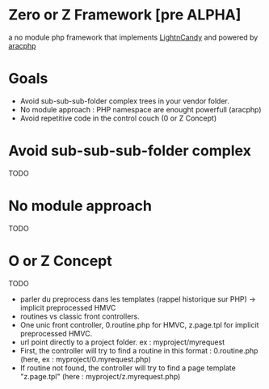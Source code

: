 # Zero or Z Framework [pre ALPHA]

a no module php framework that implements [LightnCandy](https://github.com/zordius/lightncandy) and powered by [aracphp](https://github.com/flavi1/aracphp)

# Goals

* Avoid sub-sub-sub-folder complex trees in your vendor folder.
* No module approach : PHP namespace are enought powerfull (aracphp)
* Avoid repetitive code in the control couch (0 or Z Concept)

# Avoid sub-sub-sub-folder complex

TODO

# No module approach

TODO

# O or Z Concept

TODO
*  parler du preprocess dans les templates (rappel historique sur PHP) -> implicit preprocessed HMVC
* routines vs classic front controllers.
* One unic front controller, 0.routine.php for HMVC, z.page.tpl for implicit preprocessed HMVC.
* url point directly to a project folder. ex : myproject/myrequest
* First, the controller will try to find a routine in this format : 0.routine.php (here, ex : myproject/0.myrequest.php)
* If routine not found, the controller will try to find a page template "z.page.tpl" (here : myproject/z.myrequest.php)
